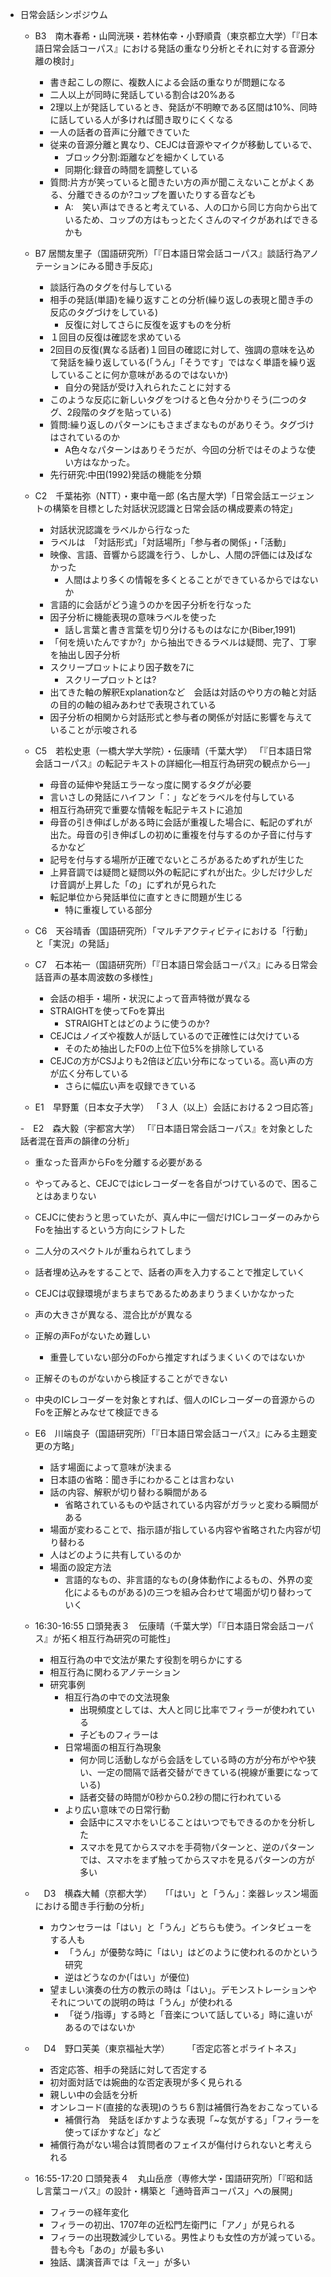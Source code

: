 - 日常会話シンポジウム
  - B3　南木春希・山岡洸瑛・若林佑幸・小野順貴（東京都立大学）「『日本語日常会話コーパス』における発話の重なり分析とそれに対する音源分離の検討」
    - 書き起こしの際に、複数人による会話の重なりが問題になる
    - 二人以上が同時に発話している割合は20%ある
    - 2理以上が発話しているとき、発話が不明瞭である区間は10%、同時に話している人が多ければ聞き取りにくくなる
    - 一人の話者の音声に分離できていた
    - 従来の音源分離と異なり、CEJCは音源やマイクが移動しているで、
      - ブロック分割:距離などを細かくしている
      - 同期化:録音の時間を調整している
    - 質問:片方が笑っていると聞きたい方の声が聞こえないことがよくある、分離できるのか?コップを置いたりする音なども
      - A:　笑い声はできると考えている、人の口から同じ方向から出ているため、コップの方はもっとたくさんのマイクがあればできるかも

  - B7 居關友里子（国語研究所）「『日本語日常会話コーパス』談話行為アノテーションにみる聞き手反応」
    - 談話行為のタグを付与している
    - 相手の発話(単語)を繰り返すことの分析(繰り返しの表現と聞き手の反応のタグづけをしている)
      - 反復に対してさらに反復を返すものを分析
    - １回目の反復は確認を求めている
    - 2回目の反復(異なる話者)１回目の確認に対して、強調の意味を込めて発話を繰り返している(「うん」「そうです」ではなく単語を繰り返していることに何か意味があるのではないか)
      - 自分の発話が受け入れられたことに対する
    - このような反応に新しいタグをつけると色々分かりそう(二つのタグ、2段階のタグを貼っている)
    - 質問:繰り返しのパターンにもさまざまなものがありそう。タグづけはされているのか
      - A色々なパターンはありそうだが、今回の分析ではそのような使い方はなかった。
    - 先行研究:中田(1992)発話の機能を分類

  - C2　千葉祐弥（NTT）・東中竜一郎 (名古屋大学)「日常会話エージェントの構築を目標とした対話状況認識と日常会話の構成要素の特定」
    - 対話状況認識をラベルから行なった
    - ラベルは　「対話形式」「対話場所」「参与者の関係」・「活動」
    - 映像、言語、音響から認識を行う、しかし、人間の評価には及ばなかった
      - 人間はより多くの情報を多くとることができているからではないか
    - 言語的に会話がどう違うのかを因子分析を行なった
    - 因子分析に機能表現の意味ラベルを使った
      - 話し言葉と書き言葉を切り分けるものはなにか(Biber,1991)
    - 「何を焼いたんですか?」から抽出できるラベルは疑問、完了、丁寧を抽出し因子分析
    - スクリープロットにより因子数を7に
      - スクリープロットとは?
    - 出てきた軸の解釈Explanationなど　会話は対話のやり方の軸と対話の目的の軸の組みあわせで表現されている
    - 因子分析の相関から対話形式と参与者の関係が対話に影響を与えていることが示唆される

  - C5　若松史恵（一橋大学大学院）・伝康晴（千葉大学） 「『日本語日常会話コーパス』の転記テキストの詳細化―相互行為研究の観点から―」
    - 母音の延伸や発話エラーなっ度に関するタグが必要
    - 言いさしの発話にハイフン「：」などをラベルを付与している
    - 相互行為研究で重要な情報を転記テキストに追加
    - 母音の引き伸ばしがある時に会話が重複した場合に、転記のずれが出た。母音の引き伸ばしの初めに重複を付与するのか子音に付与するかなど
    - 記号を付与する場所が正確でないところがあるためずれが生じた
    - 上昇音調では疑問と疑問以外の転記にずれが出た。少しだけ少しだけ音調が上昇した「の」にずれが見られた
    - 転記単位から発話単位に直すときに問題が生じる
       - 特に重複している部分


  - C6　天谷晴香（国語研究所）「マルチアクティビティにおける「行動」と「実況」の発話」


  - C7　石本祐一（国語研究所）「『日本語日常会話コーパス』にみる日常会話音声の基本周波数の多様性」
    - 会話の相手・場所・状況によって音声特徴が異なる
    - STRAIGHTを使ってFoを算出
      - STRAIGHTとはどのように使うのか?
    - CEJCはノイズや複数人が話しているので正確性には欠けている
      - そのため抽出したF0の上位下位5%を排除している
    - CEJCの方がCSJよりも2倍ほど広い分布になっている。高い声の方が広く分布している
      - さらに幅広い声を収録できている


  - E1　早野薫（日本女子大学） 「３人（以上）会話における２つ目応答」

  -　E2　森大毅（宇都宮大学） 「『日本語日常会話コーパス』を対象とした話者混在音声の韻律の分析」
    - 重なった音声からFoを分離する必要がある
    - やってみると、CEJCではicレコーダーを各自がつけているので、困ることはあまりない
    - CEJCに使おうと思っていたが、真ん中に一個だけICレコーダーのみからFoを抽出するという方向にシフトした
    - 二人分のスペクトルが重ねられてしまう
    - 話者埋め込みをすることで、話者の声を入力することで推定していく
    - CEJCは収録環境がまちまちであるためあまりうまくいかなかった
    - 声の大きさが異なる、混合比がが異なる
    - 正解の声Foがないため難しい
      - 重畳していない部分のFoから推定すればうまくいくのではないか 

    - 正解そのものがないから検証することができない
    - 中央のICレコーダーを対象とすれば、個人のICレコーダーの音源からのFoを正解とみなせて検証できる


  - E6　川端良子（国語研究所）「『日本語日常会話コーパス』にみる主題変更の方略」
    - 話す場面によって意味が決まる
    - 日本語の省略：聞き手にわかることは言わない
    - 話の内容、解釈が切り替わる瞬間がある
      - 省略されているものや話されている内容がガラッと変わる瞬間がある
    - 場面が変わることで、指示語が指している内容や省略された内容が切り替わる
    - 人はどのように共有しているのか
    - 場面の設定方法
      - 言語的なもの、非言語的なもの(身体動作によるもの、外界の変化によるものがある)の三つを組み合わせて場面が切り替わっていく

  - 16:30-16:55 口頭発表３　伝康晴（千葉大学）「『日本語日常会話コーパス』が拓く相互行為研究の可能性」
    - 相互行為の中で文法が果たす役割を明らかにする
    - 相互行為に関わるアノテーション
    - 研究事例
      - 相互行為の中での文法現象
        - 出現頻度としては、大人と同じ比率でフィラーが使われている
        - 子どものフィラーは
      - 日常場面の相互行為現象
        - 何か同じ活動しながら会話をしている時の方が分布がやや狭い、一定の間隔で話者交替ができている(視線が重要になっている)
        - 話者交替の時間が0秒から0.2秒の間に行われている
      - より広い意味での日常行動
        - 会話中にスマホをいじることはいつでもできるのかを分析した
        - スマホを見てからスマホを手荷物パターンと、逆のパターンでは、スマホをまず触ってからスマホを見るパターンの方が多い

  - 　D3　横森大輔（京都大学）　　「「はい」と「うん」：楽器レッスン場面における聞き手行動の分析」
    - カウンセラーは「はい」と「うん」どちらも使う。インタビューをする人も
      - 「うん」が優勢な時に「はい」はどのように使われるのかという研究
      - 逆はどうなのか(「はい」が優位)
    - 望ましい演奏の仕方の教示の時は「はい」。デモンストレーションやそれについての説明の時は「うん」が使われる
      - 「従う/指導」する時と「音楽について話している」時に違いがあるのではないか

  - 　D4　野口芙美（東京福祉大学）　　　「否定応答とポライトネス」
    - 否定応答、相手の発話に対して否定する
    - 初対面対話では婉曲的な否定表現が多く見られる
    - 親しい中の会話を分析
    - オンレコード(直接的な表現)のうち６割は補償行為をおこなっている
       - 補償行為　発話をぼかすような表現「~な気がする」「フィラーを使ってぼかすなど」など
    - 補償行為がない場合は質問者のフェイスが傷付けられないと考えられる


  - 16:55-17:20 口頭発表４　丸山岳彦（専修大学・国語研究所）「『昭和話し言葉コーパス』の設計・構築と「通時音声コーパス」への展開」
    - フィラーの経年変化
    - フィラーの初出、1707年の近松門左衛門に「アノ」が見られる
    - フィラーの出現数減少している。男性よりも女性の方が減っている。昔も今も「あの」が最も多い
    - 独話、講演音声では「えー」が多い
